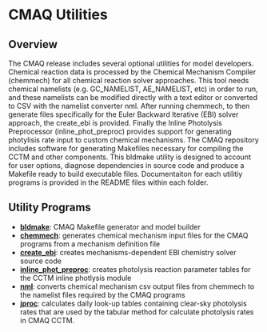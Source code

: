CMAQ Utilities 
========

## Overview
The CMAQ release includes several optional utilities for model developers. Chemical reaction data is processed by the Chemical Mechanism Compiler (chemmech) for all chemical reaction solver approaches. This tool needs chemical namelists (e.g. GC_NAMELIST, AE_NAMELIST, etc) in order to run, and these namelists can be modified directly with a text editor or converted to CSV with the namelist converter nml. After running chemmech, to then generate files specifically for the Euler Backward Iterative (EBI) solver approach, the create_ebi is provided. Finally the Inline Photolysis Preprocessor (inline_phot_preproc) provides support for generating photylisis rate input to custom chemical mechanisms.  The CMAQ repository includes software for generating Makefiles necessary for compiling the CCTM and other components. This bldmake utility is designed to account for user options, diagnose dependencies in source code and produce a Makefile ready to build executable files.  Documentaiton for each utilitiy programs is provided in the README files within each folder.  

## Utility Programs

* **[bldmake](bldmake/README.md)**: CMAQ Makefile generator and model builder
* **[chemmech](chemmech/README.md)**: generates chemical mechanism input files for the CMAQ programs from a mechanism definition file
* **[create_ebi](create_ebi/README.md)**: creates mechanisms-dependent EBI chemistry solver source code 
* **[inline_phot_preproc](inline_phot_preproc/README.md)**: creates photolysis reaction parameter tables for the CCTM inline photlysis module
* **[nml](nml/README.md)**: converts chemical mechanism csv output files from chemmech to the namelist files required by the CMAQ programs
* **[jproc](jproc/README.md)**: calculates daily look-up tables containing clear-sky photolysis rates that are used by the tabular method for calculate photolysis rates in CMAQ CCTM.
